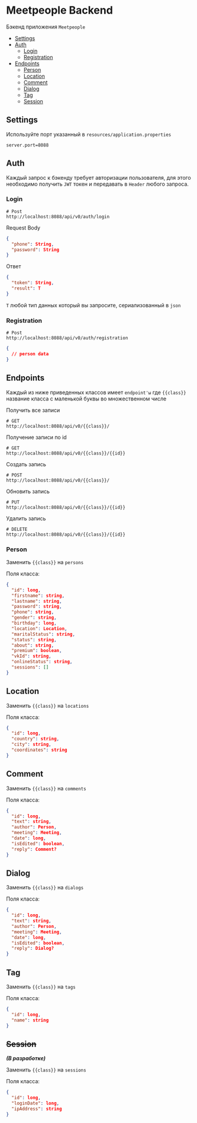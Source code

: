 # Meetpeople Backend

Бэкенд приложения `Meetpeople`

* [Settings](#settings)
* [Auth](#auth)
  * [Login](#Login) 
  * [Registration](#registration)
* [Endpoints](#endpoints)
  * [Person](#person)
  * [Location](#location)
  * [Comment](#comment)
  * [Dialog](#dialog)
  * [Tag](#tag)
  * [Session](#session)

## Settings
Используйте порт указанный в `resources/application.properties`
```.properties
server.port=8088
```

## Auth
Каждый запрос к бэкенду требует авторизации пользователя, для этого необходимо получить `JWT`
токен и передавать в `Header` любого запроса.

### Login
```http request
# Post
http://localhost:8088/api/v0/auth/login
```
Request Body
```json
{
  "phone": String,
  "password": String
}
```
Ответ

```json
{
  "token": String,
  "result": T
}
```
`T` любой тип данных который вы запросите, сериализованный в `json`

### Registration
```http request
# Post
http://localhost:8088/api/v0/auth/registration
```
```json
{
  // person data
}
```

## Endpoints

Каждый из ниже приведенных классов имеет `endpoint'ы`
где `{{class}}` название класса с маленькой буквы во множественном числе 

Получить все записи
```http request
# GET
http://localhost:8088/api/v0/{{class}}/
```

Получение записи по id
```http request
# GET
http://localhost:8088/api/v0/{{class}}/{{id}}
```

Создать запись
```http request
# POST
http://localhost:8088/api/v0/{{class}}/
```

Обновить запись
```http request
# PUT
http://localhost:8088/api/v0/{{class}}/{{id}}
```

Удалить запись
```http request
# DELETE
http://localhost:8088/api/v0/{{class}}/{{id}}
```


### Person

Заменить `{{class}}` на `persons`

Поля класса:

```json
{
  "id": long,
  "firstname": string,
  "lastname": string,
  "password": string,
  "phone": string,
  "gender": string,
  "birthday": long,
  "location": Location,
  "maritalStatus": string,
  "status": string,
  "about": string,
  "premium": boolean,
  "vkId": string,
  "onlineStatus": string,
  "sessions": []
}
```

## Location
Заменить `{{class}}` на `locations`

Поля класса:

```json
{
  "id": long,
  "country": string,
  "city": string,
  "coordinates": string
}
```

## Comment
Заменить `{{class}}` на `comments`

Поля класса:

```json
{
  "id": long,
  "text": string,
  "author": Person,
  "meeting": Meeting,
  "date": long,
  "isEdited": boolean,
  "reply": Comment?
}
```

## Dialog
Заменить `{{class}}` на `dialogs`

Поля класса:

```json
{
  "id": long,
  "text": string,
  "author": Person,
  "meeting": Meeting,
  "date": long,
  "isEdited": boolean,
  "reply": Dialog?
}
```

## Tag
Заменить `{{class}}` на `tags`

Поля класса:

```json
{
  "id": long,
  "name": string
}
```

## ~~Session~~
_**(В разработке)**_

Заменить `{{class}}` на `sessions`

Поля класса:

```json
{
  "id": long,
  "loginDate": long,
  "ipAddress": string
}
```